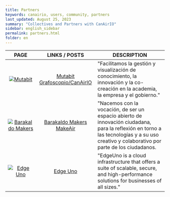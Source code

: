 ```yaml
---
title: Partners
keywords: canairio, users, community, partners
last_updated: August 25, 2023
summary: "Collectives and Partners with CanAirIO"
sidebar: english_sidebar
permalink: partners.html
folder: en
---
```


| PAGE            | LINKS / POSTS| DESCRIPTION     |
| :-----------: |:----------------:| -----------|
| [![Mutabit](/docs/images/logo-mutabit-negro.png)](https://mutabit.com/) | [Mutabit](https://mutabit.com/)  [Grafoscopio/CanAirIO](https://mutabit.com/repos.fossil/mutabit/doc/tip/wiki/es/canairio--bsz8m.md.html) | "Facilitamos la gestión y visualización de conocimiento, la innovación y la co-creación en la academia, la empresa y el gobierno."
| [![Barakaldo Makers](/docs/images/logo-barakaldomakers-org.jpg)](https://barakaldomakers.org/) | [Barakaldo Makers](https://barakaldomakers.org/)  [MakeAir](https://elmundoempresarial.info/2022/12/26/presentacion-proyecto-makeair-mejora-de-la-empleabilidad-a-traves-de-la-filosofia-maker/tecnologias/) | "Nacemos con la vocación, de ser un espacio abierto de innovación ciudadana, para la reflexión en torno a las tecnologías y a su uso creativo y colaborativo por parte de los ciudadanos.
| [![Edge Uno](/docs/images/logo-edge-uno-blue.png)](https://edgeuno.cloud/) | [Edge Uno](https://edgeuno.cloud/) | "EdgeUno is a cloud infrastructure that offers a suite of scalable, secure, and high-performance solutions for businesses of all sizes." |
